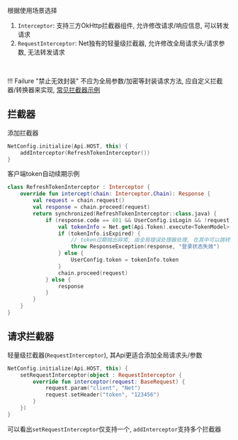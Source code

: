 根据使用场景选择

1. `Interceptor`: 支持三方OkHttp拦截器组件, 允许修改请求/响应信息, 可以转发请求
2. `RequestInterceptor`: Net独有的轻量级拦截器, 允许修改全局请求头/请求参数, 无法转发请求
<br>

!!! Failure "禁止无效封装"
    不应为全局参数/加密等封装请求方法, 应自定义拦截器/转换器来实现, [常见拦截器示例](https://github.com/liangjingkanji/Net/tree/master/sample/src/main/java/com/drake/net/sample/interceptor)



## 拦截器

添加拦截器

```kotlin
NetConfig.initialize(Api.HOST, this) {
    addInterceptor(RefreshTokenInterceptor())
}
```

客户端token自动续期示例

```kotlin
class RefreshTokenInterceptor : Interceptor {
    override fun intercept(chain: Interceptor.Chain): Response {
        val request = chain.request()
        val response = chain.proceed(request)
        return synchronized(RefreshTokenInterceptor::class.java) {
            if (response.code == 401 && UserConfig.isLogin && !request.url.encodedPath.contains(Api.Token)) {
                val tokenInfo = Net.get(Api.Token).execute<TokenModel>() // 同步请求token
                if (tokenInfo.isExpired) {
                    // token过期抛出异常, 由全局错误处理器处理, 在其中可以跳转到登陆界面提示用户重新登陆
                    throw ResponseException(response, "登录状态失效")
                } else {
                    UserConfig.token = tokenInfo.token
                }
                chain.proceed(request)
            } else {
                response
            }
        }
    }
}
```

## 请求拦截器

轻量级拦截器(`RequestInterceptor`), 其Api更适合添加全局请求头/参数

```kotlin
NetConfig.initialize(Api.HOST, this) {
    setRequestInterceptor(object : RequestInterceptor {
        override fun interceptor(request: BaseRequest) {
            request.param("client", "Net")
            request.setHeader("token", "123456")
        }
    })
}
```

可以看出`setRequestInterceptor`仅支持一个, `addInterceptor`支持多个拦截器